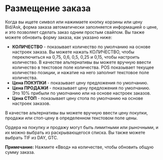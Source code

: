 # **Размещение заказа**

Когда вы ищете символ или нажимаете кнопку корзины или цену Bid/Ask, форма заказа автоматически заполняется информацией о цене, и это позволяет сделать заказ одним простым свайпом.
Вы также можете обновить форму заказа, как указано ниже:

- **КОЛИЧЕСТВО** - показывает количество по умолчанию на основе настроек заказа. Вы можете нажать КОЛИЧЕСТВО, чтобы переключиться на 0,75, 0,6, 0,5, 0,25 и 0,15, чтобы настроить количество.
В качестве альтернативы вы можете вручную ввести количество в текстовое поле количества. POS показывает текущее количество позиции, и нажатие на него заполнит текстовое поле количества.
- **Цена ПОКУПКИ** - показывает цену предложения по умолчанию.
- **Цена ПРОДАЖИ** - показывает цену предложения по умолчанию. Это 10% прибыли по умолчанию или на основе настроек заказов.
- **Цена СТОП** - показывает цену стопа по умолчанию на основе настроек заказов.

В качестве альтернативы вы можете вручную ввести цену покупки, продажи или стоп-цену в определенном текстовом поле цены.

Ордера на покупку и продажу могут быть лимитными или рыночными, и их можно выбрать из раскрывающегося списка. Вы также можете выбрать TIF из DAY, GTC.

**Примечание:** Нажмите «Ввод» на количестве, чтобы обновить общую сумму заказа.
